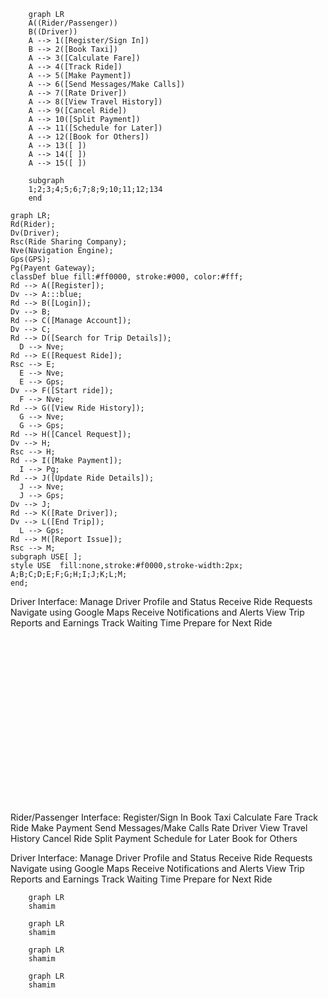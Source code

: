 ```mermaid
    graph LR
    A((Rider/Passenger))
    B((Driver))
    A --> 1([Register/Sign In])
    B --> 2([Book Taxi])
    A --> 3([Calculate Fare])
    A --> 4([Track Ride])
    A --> 5([Make Payment])
    A --> 6([Send Messages/Make Calls])
    A --> 7([Rate Driver])
    A --> 8([View Travel History])
    A --> 9([Cancel Ride])
    A --> 10([Split Payment])
    A --> 11([Schedule for Later])
    A --> 12([Book for Others])
    A --> 13([ ])
    A --> 14([ ])
    A --> 15([ ])

    subgraph
    1;2;3;4;5;6;7;8;9;10;11;12;134
    end

```

```mermaid
graph LR;
Rd(Rider);
Dv(Driver);
Rsc(Ride Sharing Company);
Nve(Navigation Engine);
Gps(GPS);
Pg(Payent Gateway);
classDef blue fill:#ff0000, stroke:#000, color:#fff;
Rd --> A([Register]);
Dv --> A:::blue;
Rd --> B([Login]);
Dv --> B;
Rd --> C([Manage Account]);
Dv --> C;
Rd --> D([Search for Trip Details]);
  D --> Nve;
Rd --> E([Request Ride]);
Rsc --> E;
  E --> Nve;
  E --> Gps;
Dv --> F([Start ride]);
  F --> Nve;
Rd --> G([View Ride History]);
  G --> Nve;
  G --> Gps;
Rd --> H([Cancel Request]);
Dv --> H;
Rsc --> H;
Rd --> I([Make Payment]);
  I --> Pg;
Rd --> J([Update Ride Details]);
  J --> Nve;
  J --> Gps;
Dv --> J;
Rd --> K([Rate Driver]);
Dv --> L([End Trip]);
  L --> Gps;
Rd --> M([Report Issue]);
Rsc --> M;
subgraph USE[ ];
style USE  fill:none,stroke:#f0000,stroke-width:2px;
A;B;C;D;E;F;G;H;I;J;K;L;M;
end;

```

Driver Interface:
Manage Driver Profile and Status
Receive Ride Requests
Navigate using Google Maps
Receive Notifications and Alerts
View Trip Reports and Earnings
Track Waiting Time
Prepare for Next Ride

```




















```

Rider/Passenger Interface:
Register/Sign In
Book Taxi
Calculate Fare
Track Ride
Make Payment
Send Messages/Make Calls
Rate Driver
View Travel History
Cancel Ride
Split Payment
Schedule for Later
Book for Others

Driver Interface:
Manage Driver Profile and Status
Receive Ride Requests
Navigate using Google Maps
Receive Notifications and Alerts
View Trip Reports and Earnings
Track Waiting Time
Prepare for Next Ride

```mermaid
    graph LR
    shamim
```

```mermaid
    graph LR
    shamim
```

```mermaid
    graph LR
    shamim
```

```mermaid
    graph LR
    shamim
```
